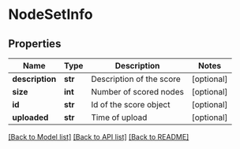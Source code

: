 # NodeSetInfo

## Properties
Name | Type | Description | Notes
------------ | ------------- | ------------- | -------------
**description** | **str** | Description of the score | [optional] 
**size** | **int** | Number of scored nodes | [optional] 
**id** | **str** | Id of the score object | [optional] 
**uploaded** | **str** | Time of upload | [optional] 

[[Back to Model list]](../README.md#documentation-for-models) [[Back to API list]](../README.md#documentation-for-api-endpoints) [[Back to README]](../README.md)


